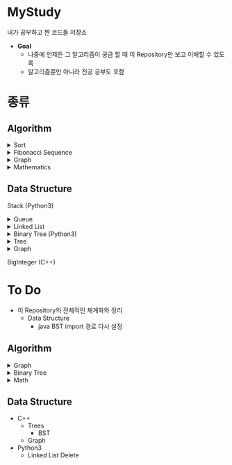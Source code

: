 # MyStudy
내가 공부하고 짠 코드들 저장소
  
* **Goal**
  * 나중에 언제든 그 알고리즘이 궁금 할 때 이 Repository만 보고 이해할 수 있도록
  * 알고리즘뿐만 아니라 전공 공부도 포함

# 종류
## Algorithm
<details>
<summary> Sort </summary>

* Bubble Sort (C, C++)
* Selection Sort (C, C++)
* Insertion Sort (C, C++)
* Merge Sort (C, C++, Java, Python3)
* Quick Sort (C, C++)
* Heap Sort (C)
* Counting Sort (C)
* Radix Sort (C)
</details>

<details>
<summary> Fibonacci Sequence </summary>

* Recursion (C++)
* Memoization (C++)
* Dynamic Programming (C++)
* Sliding Window (C++)
* Matrix Exponential (C++)
</details>

<details>
<summary> Graph </summary>

* DFS (C, C++)
* BFS (C, C++)
* Dijkstra Algorithm (C++)
* Prim Algorithm (C++)
</details>

<details>
<summary> Mathematics </summary>

* GCD (C++)
* LCM (C++)
</details>

## Data Structure
Stack (Python3)

<details>
<summary> Queue </summary>

* Linear Queue (Java, Python3)
* Priority Queue (C, Python3)
</details>

<details>
  <summary> Linked List </summary>

  * Singly Linked List (C, Python3)
  * Circular Linked List (C)
  * Doubly Linked List (C)
</details>

<details>
  <summary> Binary Tree (Python3) </summary>

  * Binary Search Tree (Java, Python3)
  * Heap (C)
</details>

<details>
  <summary> Tree </summary>

  * Union Find Tree (C++)
  * Segment Tree (C++)
</details>

<details>
  <summary> Graph </summary>

  * AdjList (C, Python3)
  * DFS (C, Python3)
  * BFS (C, Python3)
</details>

BigInteger (C++)
    
# To Do
* 이 Repository의 전체적인 체계화와 정리
  * Data Structure
    * java BST import 경로 다시 설정

## Algorithm
<details>
  <summary> Graph </summary>
 
  * Dijkstra Algorithm
  * Bellman-Ford Algorithm
  * Floyd-Warshall Algorithm
  * Topological Sort
  * Network Flow
  * Bipartite Matching
  * MST
    * Prim Algorithm
    * Kruskal Algorithm
</details>

<details>
  <summary> Binary Tree </summary>

  * Preorder, Inorder, Postorder, Levelorder Traversals
</details>

<details>
  <summary> Math </summary>

  * 페르마의 소정리
  * 행렬 곱셈, 제곱
</details>

## Data Structure
* C++
  * Trees
    * BST
  * Graph
* Python3
  * Linked List Delete
